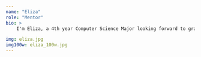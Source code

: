 ```yaml
---
name: "Eliza"
role: "Mentor"
bio: >
    I'm Eliza, a 4th year Computer Science Major looking forward to graduating this Spring! I originally entered UCSB as a CCS Art Major, but was drawn to the logical and detailed nature of CS during my freshman year. When I began the process to transfer into CS, I often felt like an outsider due to my limited experience in the field. Learning the intricacies of coding was one of my biggest challenges. However, when I sought help from friends and other students in class, their enthusiasm and patience improved my confidence when programming. Gradually, I became more comfortable coding and officially switched majors late sophomore year. I understand what it's like to feel intimidated by unfamiliar concepts, so I'd like to help my fellow peers any way I best can. CS56 was my favorite lower-division course because I learned more about real-world programming practices. My areas of interest in CS include autonomous vehicles, human-computer interaction, and UI/UX design. During my previous internship, I rode in one of Waymo's cars, designed the UI for an online educational service, and helped create a marketing plan to promote the service. I still enjoy art-related hobbies such as illustration, photography, and fashion design. I'd love to talk about any of these topics if you have questions or just want to chat!

img: eliza.jpg
img100w: eliza_100w.jpg
---
```

